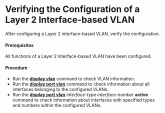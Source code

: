 Verifying the Configuration of a Layer 2 Interface-based VLAN
=============================================================

After configuring a Layer 2 interface-based VLAN, verify the configuration.

#### Prerequisites

All functions of a Layer 2 interface-based VLAN have been configured.


#### Procedure

* Run the [**display vlan**](cmdqueryname=display+vlan) command to check VLAN information.
* Run the [**display port vlan**](cmdqueryname=display+port+vlan) command to check information about all interfaces belonging to the configured VLANs.
* Run the [**display port vlan**](cmdqueryname=display+port+vlan) *interface-type interface-number* **active** command to check information about interfaces with specified types and numbers within the configured VLANs.